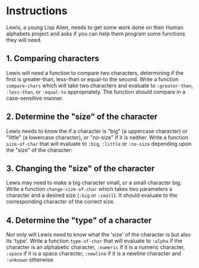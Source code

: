 # Instructions

Lewis, a young Lisp Alien, needs to get some work done on their Human alphabets project and asks if you can help them program some functions they will need.

## 1. Comparing characters

Lewis will need a function to compare two characters, determining if the first is greater-than, less-than or equal-to the second.
Write a function `compare-chars` which will take two characters and evaluate to `:greater-than`, `:less-than`, or `:equal-to` appropriately.
The function should compare in a case-sensitive manner.

## 2. Determine the "size" of the character

Lewis needs to know the if a character is "big" (a uppercase character) or "little" (a lowercase character), or "no-size" if it is neither. 
Write a function `size-of-char` that will evaluate to `:big`, `:little` or `:no-size` depending upon the "size" of the character:

## 3. Changing the "size" of the character

Lewis may need to make a big character small, or a small character big.
Write a function `change-size-of-char` which takes two parameters a character and a desired size (`:big` or `:small`). 
It should evaluate to the corresponding character of the correct size.

## 4. Determine the "type" of a character

Not only will Lewis need to know what the 'size' of the character is but also its 'type'. 
Write a function `type-of-char` that will evaluate to `:alpha` if the character is an alphabetic character, `:numeric` if it is a numeric character, `:space` if it is a space character, `:newline` if it is a newline character and `:unknown` otherwise


